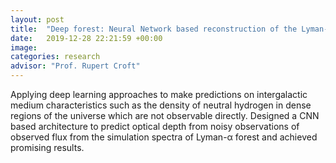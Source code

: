 ```yaml
---
layout: post
title:  "Deep forest: Neural Network based reconstruction of the Lyman-α forest"
date:   2019-12-28 22:21:59 +00:00
image: 
categories: research
advisor: "Prof. Rupert Croft"
---
```

Applying deep learning approaches to make predictions on intergalactic medium characteristics such as the density of neutral hydrogen in dense regions of the universe which are not observable directly. Designed a CNN based architecture to predict optical depth from noisy observations of observed flux from the simulation spectra of Lyman-α forest and achieved promising results.
